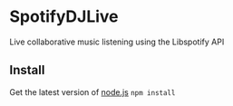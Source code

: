# SpotifyDJLive
Live collaborative music listening using the Libspotify API

## Install
Get the latest version of [node.js](https://nodejs.org)
`npm install`
